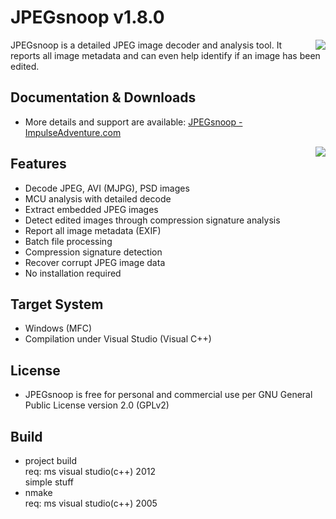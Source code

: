 # JPEGsnoop v1.8.0

<img align="right" src="http://www.impulseadventure.com/photo/images/jpegsnoop_prog.png">

JPEGsnoop is a detailed JPEG image decoder and analysis tool.
It reports all image metadata and can even help identify if an image has been edited.


## Documentation & Downloads
- More details and support are available: [JPEGsnoop - ImpulseAdventure.com](http://www.impulseadventure.com/photo/jpeg-snoop.html)

<img align="right" src="http://www.impulseadventure.com/photo/images/jpegsnoop-04.jpg">

## Features
- Decode JPEG, AVI (MJPG), PSD images
- MCU analysis with detailed decode
- Extract embedded JPEG images
- Detect edited images through compression signature analysis
- Report all image metadata (EXIF)
- Batch file processing
- Compression signature detection
- Recover corrupt JPEG image data
- No installation required

## Target System
- Windows (MFC)
- Compilation under Visual Studio (Visual C++)

## License
- JPEGsnoop is free for personal and commercial use per GNU General Public License version 2.0 (GPLv2)
## Build  
 - project build  
req: ms visual studio(c++) 2012  
simple stuff
 - nmake  
 req: ms visual studio(c++) 2005  
